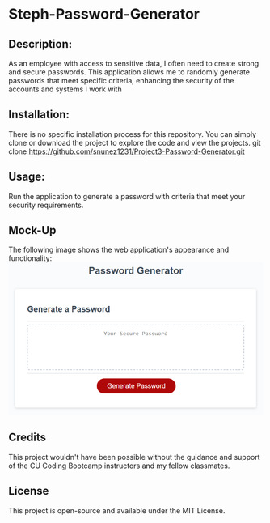 # Steph-Password-Generator

## Description:

As an employee with access to sensitive data, I often need to create strong and secure passwords. This application allows me to randomly generate passwords that meet specific criteria, enhancing the security of the accounts and systems I work with

## Installation:
There is no specific installation process for this repository. You can simply clone or download the project to explore the code and view the projects. git clone https://github.com/snunez1231/Project3-Password-Generator.git 

## Usage:

Run the application to generate a password with criteria that meet your security requirements. 

## Mock-Up
The following image shows the web application's appearance and functionality:
![The Password Generator application displays a red button to "Generate Password".](/assets/03-javascript-homework-demo.png)

## Credits
This project wouldn't have been possible without the guidance and support of the CU Coding Bootcamp instructors and my fellow classmates. 

## License
This project is open-source and available under the MIT License.
